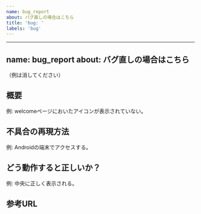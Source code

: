 ```yaml
---
name: bug_report
about: バグ直しの場合はこちら
title: 'bug: '
labels: 'bug'
---
```


---
name: bug_report
about: バグ直しの場合はこちら
---

（例は消してください）

## 概要
例: welcomeページにおいたアイコンが表示されていない。


## 不具合の再現方法
例: Androidの端末でアクセスする。


## どう動作すると正しいか？
例: 中央に正しく表示される。


## 参考URL
